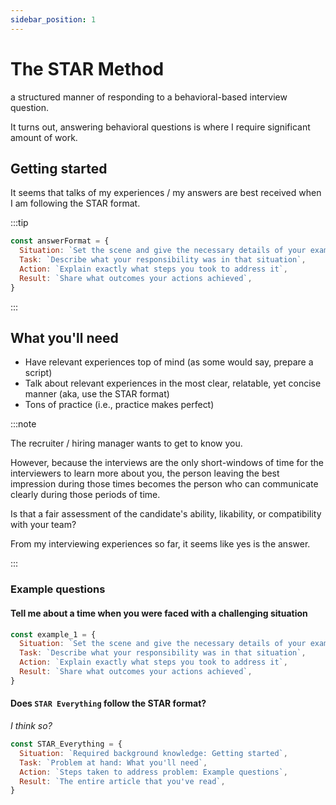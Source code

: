 ```yaml
---
sidebar_position: 1
---
```



# The STAR Method

a structured manner of responding to a behavioral-based interview question.

It turns out, answering behavioral questions is where I require significant amount of work.

## Getting started

It seems that talks of my experiences / my answers are best received when I am following the STAR format.

:::tip

  ```js
  const answerFormat = {
    Situation: `Set the scene and give the necessary details of your example`,
    Task: `Describe what your responsibility was in that situation`,
    Action: `Explain exactly what steps you took to address it`,
    Result: `Share what outcomes your actions achieved`,
  }
```
<!-- <button onClick={() => alert('button clicked!')}>Click me!</button> -->

<!-- <button onClick={() => alert('button clicked!')}>Click me!</button> -->

:::

## What you'll need

- Have relevant experiences top of mind (as some would say, prepare a script)
- Talk about relevant experiences in the most clear, relatable, yet concise manner (aka, use the STAR format)
- Tons of practice (i.e., practice makes perfect)

:::note

The recruiter / hiring manager wants to get to know you.

However, because the interviews are the only short-windows of time for the interviewers to learn more about you, the person leaving the best impression during those times becomes the person who can communicate clearly during those periods of time. 

Is that a fair assessment of the candidate's ability, likability, or compatibility with your team?

From my interviewing experiences so far, it seems like yes is the answer.

<!-- My opinion? No one ever asked. -->

<!-- <button onClick={() => alert('button clicked!')}>Click me!</button> -->

<!-- <button onClick={() => alert('button clicked!')}>Click me!</button> -->

:::

### Example questions

#### Tell me about a time when you were faced with a challenging situation

```js
const example_1 = {
  Situation: `Set the scene and give the necessary details of your example`,
  Task: `Describe what your responsibility was in that situation`,
  Action: `Explain exactly what steps you took to address it`,
  Result: `Share what outcomes your actions achieved`,
}
```


#### Does `STAR Everything` follow the STAR format?

_I think so?_

```js
const STAR_Everything = {
  Situation: `Required background knowledge: Getting started`,
  Task: `Problem at hand: What you'll need`,
  Action: `Steps taken to address problem: Example questions`,
  Result: `The entire article that you've read`,
}
```